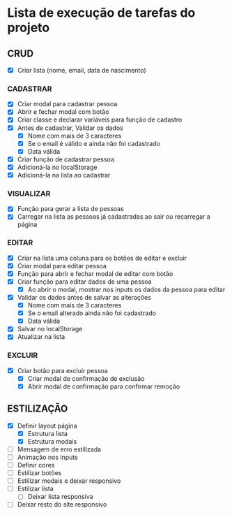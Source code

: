 # Lista de execução de tarefas do projeto

## CRUD
- [x] Criar lista (nome, email, data de nascimento)

### CADASTRAR
- [x] Criar modal para cadastrar pessoa
- [x] Abrir e fechar modal com botão
- [x] Criar classe e declarar variáveis para função de cadastro
- [x] Antes de cadastrar, Validar os dados
    - [x] Nome com mais de 3 caracteres
    - [x] Se o email é válido e ainda não foi cadastrado
    - [x] Data válida
- [x] Criar função de cadastrar pessoa
- [x] Adicioná-la no localStorage
- [x] Adicioná-la na lista ao cadastrar

### VISUALIZAR
- [x] Função para gerar a lista de pessoas
- [x] Carregar na lista as pessoas já cadastradas ao sair ou recarregar a página

### EDITAR
- [x] Criar na lista uma coluna para os botões de editar e excluir
- [x] Criar modal para editar pessoa
- [x] Função para abrir e fechar modal de editar com botão
- [x] Criar função para editar dados de uma pessoa
    - [x] Ao abrir o modal, mostrar nos inputs os dados da pessoa para editar
- [x] Validar os dados antes de salvar as alterações
    - [x] Nome com mais de 3 caracteres
    - [x] Se o email alterado ainda não foi cadastrado
    - [x] Data válida
- [x] Salvar no localStorage
- [x] Atualizar na lista

### EXCLUIR
- [x] Criar botão para excluir pessoa
    - [x] Criar modal de confirmação de exclusão
    - [x] Abrir modal de confirmação para confirmar remoção

## ESTILIZAÇÃO
- [x] Definir layout página
    - [x] Estrutura lista
    - [x] Estrutura modais
- [ ] Mensagem de erro estilizada
- [ ] Animação nos inputs
- [ ] Definir cores
- [ ] Estilizar botões
- [ ] Estilizar modais e deixar responsivo
- [ ] Estilizar lista
    - [ ] Deixar lista responsiva
- [ ] Deixar resto do site responsivo
